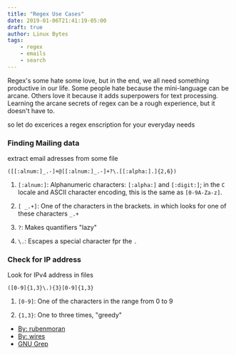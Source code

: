 ```yaml
---
title: "Regex Use Cases"
date: 2019-01-06T21:41:19-05:00
draft: true
author: Linux Bytes
tags:
    - regex
    - emails
    - search
---
```


Regex's some hate some love, but in the end, we all need something productive in our life. Some people hate because the mini-language can be arcane. Others love it because it adds superpowers for text processing. Learning the arcane secrets of regex can be a rough experience, but it doesn't have to.  

so let do excerices a regex enscription for your everyday needs 
 
### Finding Mailing data

extract email adresses from some file


```regex
([[:alnum:]_.-]+@[[:alnum:]_.-]+?\.[[:alpha:].]{2,6})
```
1. `[:alnum:]`: Alphanumeric characters: `[:alpha:]` and `[:digit:]`; in the `C` locale and ASCII character encoding, this is the same as `[0-9A-Za-z]`.

2. `[ _.+]`: One of the characters in the brackets. in which looks for one of
   these characters `_.+` 

3. `?`: Makes quantifiers "lazy"

4. `\.`: Escapes a special character fpr the `.`

### Check for IP address

Look for IPv4 address in files


```
([0-9]{1,3}\.){3}[0-9]{1,3}
```

1. `[0-9]`: One of the characters in the range from 0 to 9

2. `{1,3}`: One to three times, "greedy"


- [By: rubenmoran](https://www.commandlinefu.com/commands/view/5668/extract-ipv4-addressess-from-file)
- [By: wires](https://www.commandlinefu.com/commands/view/2431/extract-email-adresses-from-some-file-or-any-other-pattern)
- [GNU Grep](https://www.gnu.org/software/grep/manual/html_node/Character-Classes-and-Bracket-Expressions.html)
